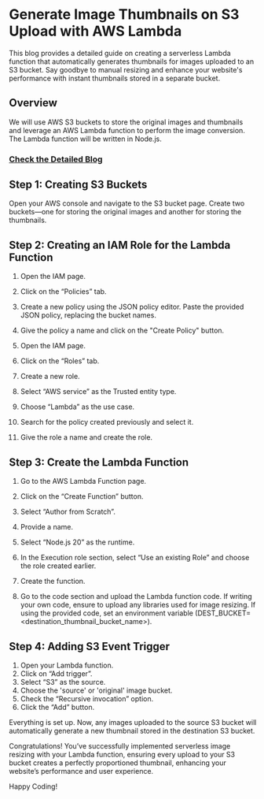 # Generate Image Thumbnails on S3 Upload with AWS Lambda

This blog provides a detailed guide on creating a serverless Lambda function that automatically generates thumbnails for images uploaded to an S3 bucket. Say goodbye to manual resizing and enhance your website's performance with instant thumbnails stored in a separate bucket.

## Overview

We will use AWS S3 buckets to store the original images and thumbnails and leverage an AWS Lambda function to perform the image conversion. The Lambda function will be written in Node.js.

### [Check the Detailed Blog](https://medium.com/@anuragabcr/generate-image-thumbnails-on-s3-upload-with-aws-lambda-4cc8d4130dae "Detailed Blog")

## Step 1: Creating S3 Buckets

Open your AWS console and navigate to the S3 bucket page. Create two buckets—one for storing the original images and another for storing the thumbnails.

## Step 2: Creating an IAM Role for the Lambda Function

1. Open the IAM page.
2. Click on the “Policies” tab.
3. Create a new policy using the JSON policy editor. Paste the provided JSON policy, replacing the bucket names.
4. Give the policy a name and click on the "Create Policy" button.

5. Open the IAM page.
6. Click on the “Roles” tab.
7. Create a new role.
8. Select “AWS service” as the Trusted entity type.
9. Choose “Lambda” as the use case.
10. Search for the policy created previously and select it.
11. Give the role a name and create the role.

## Step 3: Create the Lambda Function

1. Go to the AWS Lambda Function page.
2. Click on the “Create Function” button.
3. Select “Author from Scratch”.
4. Provide a name.
5. Select “Node.js 20” as the runtime.
6. In the Execution role section, select “Use an existing Role” and choose the role created earlier.
7. Create the function.

8. Go to the code section and upload the Lambda function code. If writing your own code, ensure to upload any libraries used for image resizing. If using the provided code, set an environment variable (DEST_BUCKET=<destination_thumbnail_bucket_name>).

## Step 4: Adding S3 Event Trigger

1. Open your Lambda function.
2. Click on “Add trigger”.
3. Select “S3” as the source.
4. Choose the 'source' or 'original' image bucket.
5. Check the “Recursive invocation” option.
6. Click the “Add” button.

Everything is set up. Now, any images uploaded to the source S3 bucket will automatically generate a new thumbnail stored in the destination S3 bucket.

Congratulations! You’ve successfully implemented serverless image resizing with your Lambda function, ensuring every upload to your S3 bucket creates a perfectly proportioned thumbnail, enhancing your website’s performance and user experience.

Happy Coding!
